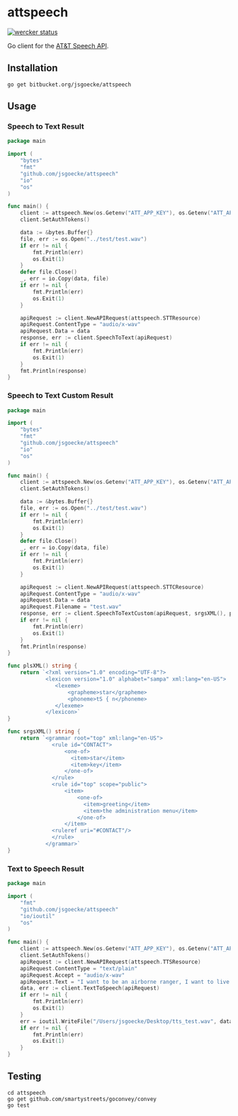 # attspeech

[![wercker status](https://app.wercker.com/status/1c102c5109b0f8f4ecfe8f24e8eb8fcd/m "wercker status")](https://app.wercker.com/project/bykey/1c102c5109b0f8f4ecfe8f24e8eb8fcd)

Go client for the [AT&T Speech API](http://developer.att.com/apis/speech).

## Installation

	go get bitbucket.org/jsgoecke/attspeech

## Usage

### Speech to Text Result

```go
package main

import (
	"bytes"
	"fmt"
	"github.com/jsgoecke/attspeech"
	"io"
	"os"
)

func main() {
	client := attspeech.New(os.Getenv("ATT_APP_KEY"), os.Getenv("ATT_APP_SECRET"), "")
	client.SetAuthTokens()

	data := &bytes.Buffer{}
	file, err := os.Open("../test/test.wav")
	if err != nil {
		fmt.Println(err)
		os.Exit(1)
	}
	defer file.Close()
	_, err = io.Copy(data, file)
	if err != nil {
		fmt.Println(err)
		os.Exit(1)
	}

	apiRequest := client.NewAPIRequest(attspeech.STTResource)
	apiRequest.ContentType = "audio/x-wav"
	apiRequest.Data = data
	response, err := client.SpeechToText(apiRequest)
	if err != nil {
		fmt.Println(err)
		os.Exit(1)
	}
	fmt.Println(response)
}
```

### Speech to Text Custom Result

```go
package main

import (
	"bytes"
	"fmt"
	"github.com/jsgoecke/attspeech"
	"io"
	"os"
)

func main() {
	client := attspeech.New(os.Getenv("ATT_APP_KEY"), os.Getenv("ATT_APP_SECRET"), "")
	client.SetAuthTokens()

	data := &bytes.Buffer{}
	file, err := os.Open("../test/test.wav")
	if err != nil {
		fmt.Println(err)
		os.Exit(1)
	}
	defer file.Close()
	_, err = io.Copy(data, file)
	if err != nil {
		fmt.Println(err)
		os.Exit(1)
	}

	apiRequest := client.NewAPIRequest(attspeech.STTCResource)
	apiRequest.ContentType = "audio/x-wav"
	apiRequest.Data = data
	apiRequest.Filename = "test.wav"
	response, err := client.SpeechToTextCustom(apiRequest, srgsXML(), plsXML())
	if err != nil {
		fmt.Println(err)
		os.Exit(1)
	}
	fmt.Println(response)
}

func plsXML() string {
	return `<?xml version="1.0" encoding="UTF-8"?> 
			<lexicon version="1.0" alphabet="sampa" xml:lang="en-US"> 
			   <lexeme> 
			       <grapheme>star</grapheme> 
			       <phoneme>tS { n</phoneme> 
			   </lexeme> 
			</lexicon>`
}

func srgsXML() string {
	return `<grammar root="top" xml:lang="en-US"> 
			  <rule id="CONTACT"> 
			      <one-of> 
			        <item>star</item> 
			        <item>key</item> 
			      </one-of> 
			  </rule> 
			  <rule id="top" scope="public"> 
			      <item> 
			          <one-of> 
			            <item>greeting</item> 
			            <item>the administration menu</item> 
			          </one-of> 
			      </item> 
			  <ruleref uri="#CONTACT"/> 
			  </rule> 
			</grammar>`
}
```

### Text to Speech Result

```go
package main

import (
	"fmt"
	"github.com/jsgoecke/attspeech"
	"io/ioutil"
	"os"
)

func main() {
	client := attspeech.New(os.Getenv("ATT_APP_KEY"), os.Getenv("ATT_APP_SECRET"), "")
	client.SetAuthTokens()
	apiRequest := client.NewAPIRequest(attspeech.TTSResource)
	apiRequest.ContentType = "text/plain"
	apiRequest.Accept = "audio/x-wav"
	apiRequest.Text = "I want to be an airborne ranger, I want to live the life of danger."
	data, err := client.TextToSpeech(apiRequest)
	if err != nil {
		fmt.Println(err)
		os.Exit(1)
	}
	err = ioutil.WriteFile("/Users/jsgoecke/Desktop/tts_test.wav", data, 0644)
	if err != nil {
		fmt.Println(err)
		os.Exit(1)
	}
}
```

## Testing
	
	cd attspeech
	go get github.com/smartystreets/goconvey/convey
	go test
